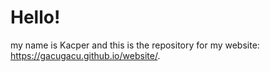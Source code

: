 # Hello!
my name is Kacper and this is the repository for my website: https://gacugacu.github.io/website/.
